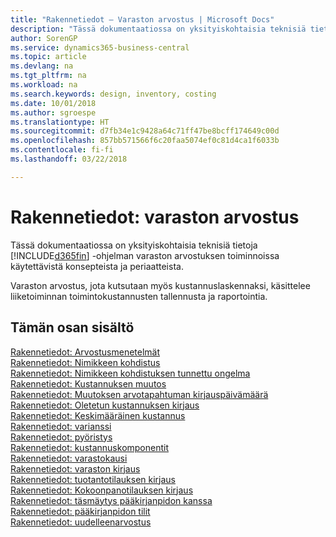```yaml
---
title: "Rakennetiedot – Varaston arvostus | Microsoft Docs"
description: "Tässä dokumentaatiossa on yksityiskohtaisia teknisiä tietoja Business Central -sovelluksen varaston arvostuksen toiminnoissa käytettävistä konsepteista ja periaatteista."
author: SorenGP
ms.service: dynamics365-business-central
ms.topic: article
ms.devlang: na
ms.tgt_pltfrm: na
ms.workload: na
ms.search.keywords: design, inventory, costing
ms.date: 10/01/2018
ms.author: sgroespe
ms.translationtype: HT
ms.sourcegitcommit: d7fb34e1c9428a64c71ff47be8bcff174649c00d
ms.openlocfilehash: 857bb571566f6c20faa5074ef0c81d4ca1f6033b
ms.contentlocale: fi-fi
ms.lasthandoff: 03/22/2018

---
```

# <a name="design-details-inventory-costing"></a>Rakennetiedot: varaston arvostus
Tässä dokumentaatiossa on yksityiskohtaisia teknisiä tietoja [!INCLUDE[d365fin](includes/d365fin_md.md)] -ohjelman varaston arvostuksen toiminnoissa käytettävistä konsepteista ja periaatteista.  

Varaston arvostus, jota kutsutaan myös kustannuslaskennaksi, käsittelee liiketoiminnan toimintokustannusten tallennusta ja raportointia.  

## <a name="in-this-section"></a>Tämän osan sisältö  
[Rakennetiedot: Arvostusmenetelmät](design-details-costing-methods.md)  
[Rakennetiedot: Nimikkeen kohdistus](design-details-item-application.md)  
[Rakennetiedot: Nimikkeen kohdistuksen tunnettu ongelma](design-details-inventory-zero-level-open-item-ledger-entries.md)  
[Rakennetiedot: Kustannuksen muutos](design-details-cost-adjustment.md)  
[Rakennetiedot: Muutoksen arvotapahtuman kirjauspäivämäärä](design-details-inventory-adjustment-value-entry-posting-date.md)  
[Rakennetiedot: Oletetun kustannuksen kirjaus](design-details-expected-cost-posting.md)  
[Rakennetiedot: Keskimääräinen kustannus](design-details-average-cost.md)  
[Rakennetiedot: varianssi](design-details-variance.md)  
[Rakennetiedot: pyöristys](design-details-rounding.md)  
[Rakennetiedot: kustannuskomponentit](design-details-cost-components.md)  
[Rakennetiedot: varastokausi](design-details-inventory-periods.md)  
[Rakennetiedot: varaston kirjaus](design-details-inventory-posting.md)  
[Rakennetiedot: tuotantotilauksen kirjaus](design-details-production-order-posting.md)  
[Rakennetiedot: Kokoonpanotilauksen kirjaus](design-details-assembly-order-posting.md)  
[Rakennetiedot: täsmäytys pääkirjanpidon kanssa](design-details-reconciliation-with-the-general-ledger.md)  
[Rakennetiedot: pääkirjanpidon tilit](design-details-accounts-in-the-general-ledger.md)  
[Rakennetiedot: uudelleenarvostus](design-details-revaluation.md)

